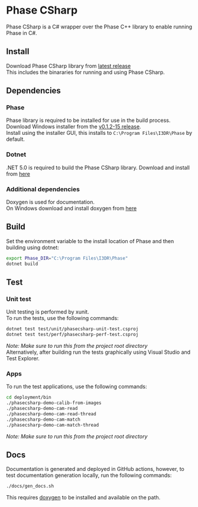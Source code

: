 # Phase CSharp
Phase CSharp is a C# wrapper over the Phase C++ library to enable running Phase in C#.

## Install
Download Phase CSharp library from [latest release](https://github.com/i3drobotics/phase-csharp/releases)  
This includes the binararies for running and using Phase CSharp.

## Dependencies
### Phase
Phase library is required to be installed for use in the build process.  
Download Windows installer from the [v0.1.2-15 release](https://github.com/i3drobotics/phase/releases/tag/v0.1.2-15).  
Install using the installer GUI, this installs to `C:\Program Files\I3DR\Phase` by default.
### Dotnet
.NET 5.0 is required to build the Phase CSharp library. Download and install from [here](https://dotnet.microsoft.com/en-us/download/dotnet/5.0)

### Additional dependencies
Doxygen is used for documentation.  
On Windows download and install doxygen from [here](https://www.doxygen.nl/download.html)

## Build
Set the environment variable to the install location of Phase and then building using dotnet:
```bash
export Phase_DIR="C:\Program Files\I3DR\Phase"
dotnet build
```

## Test

### Unit test
Unit testing is performed by xunit.  
To run the tests, use the following commands:
```bash
dotnet test test/unit/phasecsharp-unit-test.csproj
dotnet test test/perf/phasecsharp-perf-test.csproj
```
*Note: Make sure to run this from the project root directory*  
Alternatively, after building run the tests graphically using Visual Studio and Test Explorer.  

### Apps
To run the test applications, use the following commands:
```bash
cd deployment/bin
./phasecsharp-demo-calib-from-images
./phasecsharp-demo-cam-read
./phasecsharp-demo-cam-read-thread
./phasecsharp-demo-cam-match
./phasecsharp-demo-cam-match-thread
```

*Note: Make sure to run this from the project root directory*

## Docs
Documentation is generated and deployed in GitHub actions, however, to test documentation generation locally, run the following commands:
```bash
./docs/gen_docs.sh
```
This requires [doxygen](https://www.doxygen.nl/index.html) to be installed and available on the path.
